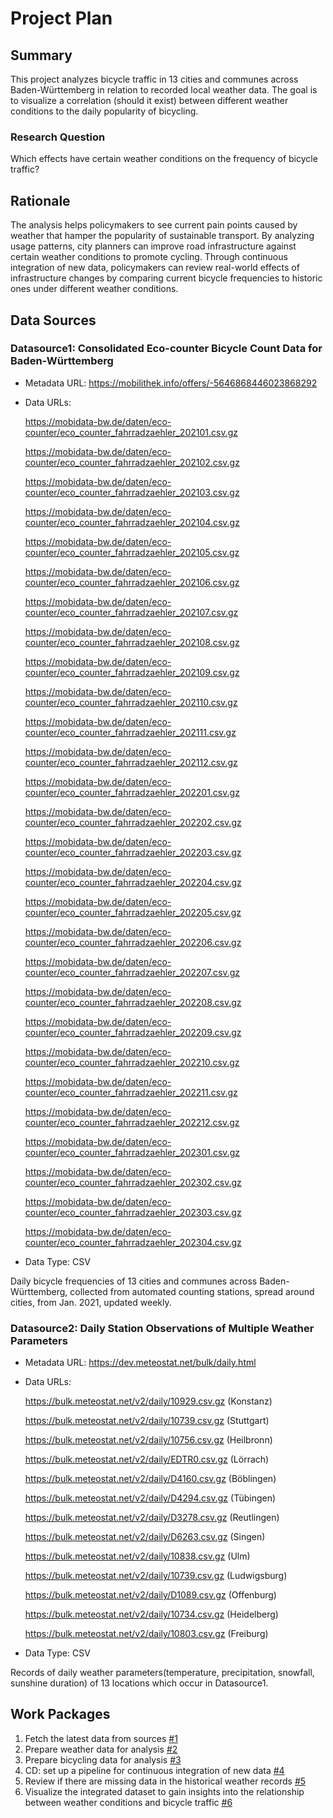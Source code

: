# Project Plan

## Summary

<!-- Describe your data science project in max. 5 sentences. -->
This project analyzes bicycle traffic in 13 cities and communes across Baden-Württemberg in relation to recorded local weather data. The goal is to visualize a correlation (should it exist) between different weather conditions to the daily popularity of bicycling.
### Research Question
Which effects have certain weather conditions on the frequency of bicycle traffic?
## Rationale

<!-- Outline the impact of the analysis, e.g. which pains it solves. -->
The analysis helps policymakers to see current pain points caused by weather that hamper the popularity of sustainable transport. 
By analyzing usage patterns, city planners can improve road infrastructure against certain weather conditions to promote cycling.
Through continuous integration of new data, policymakers can review real-world effects of infrastructure changes by comparing current bicycle frequencies to historic ones under different weather conditions.
## Data Sources

<!-- Describe each data sources you plan to use in a section. Use the prefix "DatasourceX" where X is the id of the data source. -->

### Datasource1: Consolidated Eco-counter Bicycle Count Data for Baden-Württemberg
* Metadata URL: https://mobilithek.info/offers/-5646868446023868292
* Data URLs: 

    https://mobidata-bw.de/daten/eco-counter/eco_counter_fahrradzaehler_202101.csv.gz

    https://mobidata-bw.de/daten/eco-counter/eco_counter_fahrradzaehler_202102.csv.gz

    https://mobidata-bw.de/daten/eco-counter/eco_counter_fahrradzaehler_202103.csv.gz

    https://mobidata-bw.de/daten/eco-counter/eco_counter_fahrradzaehler_202104.csv.gz

    https://mobidata-bw.de/daten/eco-counter/eco_counter_fahrradzaehler_202105.csv.gz

    https://mobidata-bw.de/daten/eco-counter/eco_counter_fahrradzaehler_202106.csv.gz

    https://mobidata-bw.de/daten/eco-counter/eco_counter_fahrradzaehler_202107.csv.gz

    https://mobidata-bw.de/daten/eco-counter/eco_counter_fahrradzaehler_202108.csv.gz

    https://mobidata-bw.de/daten/eco-counter/eco_counter_fahrradzaehler_202109.csv.gz

    https://mobidata-bw.de/daten/eco-counter/eco_counter_fahrradzaehler_202110.csv.gz

    https://mobidata-bw.de/daten/eco-counter/eco_counter_fahrradzaehler_202111.csv.gz

    https://mobidata-bw.de/daten/eco-counter/eco_counter_fahrradzaehler_202112.csv.gz

    https://mobidata-bw.de/daten/eco-counter/eco_counter_fahrradzaehler_202201.csv.gz

    https://mobidata-bw.de/daten/eco-counter/eco_counter_fahrradzaehler_202202.csv.gz

    https://mobidata-bw.de/daten/eco-counter/eco_counter_fahrradzaehler_202203.csv.gz

    https://mobidata-bw.de/daten/eco-counter/eco_counter_fahrradzaehler_202204.csv.gz

    https://mobidata-bw.de/daten/eco-counter/eco_counter_fahrradzaehler_202205.csv.gz

    https://mobidata-bw.de/daten/eco-counter/eco_counter_fahrradzaehler_202206.csv.gz

    https://mobidata-bw.de/daten/eco-counter/eco_counter_fahrradzaehler_202207.csv.gz

    https://mobidata-bw.de/daten/eco-counter/eco_counter_fahrradzaehler_202208.csv.gz

    https://mobidata-bw.de/daten/eco-counter/eco_counter_fahrradzaehler_202209.csv.gz

    https://mobidata-bw.de/daten/eco-counter/eco_counter_fahrradzaehler_202210.csv.gz

    https://mobidata-bw.de/daten/eco-counter/eco_counter_fahrradzaehler_202211.csv.gz

    https://mobidata-bw.de/daten/eco-counter/eco_counter_fahrradzaehler_202212.csv.gz

    https://mobidata-bw.de/daten/eco-counter/eco_counter_fahrradzaehler_202301.csv.gz

    https://mobidata-bw.de/daten/eco-counter/eco_counter_fahrradzaehler_202302.csv.gz

    https://mobidata-bw.de/daten/eco-counter/eco_counter_fahrradzaehler_202303.csv.gz

    https://mobidata-bw.de/daten/eco-counter/eco_counter_fahrradzaehler_202304.csv.gz

* Data Type: CSV

Daily bicycle frequencies of 13 cities and communes across Baden-Württemberg, 
collected from automated counting stations, spread around cities, from Jan. 2021, updated weekly.

### Datasource2: Daily Station Observations of Multiple Weather Parameters
* Metadata URL: https://dev.meteostat.net/bulk/daily.html
* Data URLs:

    https://bulk.meteostat.net/v2/daily/10929.csv.gz (Konstanz)

    https://bulk.meteostat.net/v2/daily/10739.csv.gz (Stuttgart)

    https://bulk.meteostat.net/v2/daily/10756.csv.gz (Heilbronn)

    https://bulk.meteostat.net/v2/daily/EDTR0.csv.gz (Lörrach)

    https://bulk.meteostat.net/v2/daily/D4160.csv.gz (Böblingen)

    https://bulk.meteostat.net/v2/daily/D4294.csv.gz (Tübingen)

    https://bulk.meteostat.net/v2/daily/D3278.csv.gz (Reutlingen)

    https://bulk.meteostat.net/v2/daily/D6263.csv.gz (Singen)

    https://bulk.meteostat.net/v2/daily/10838.csv.gz (Ulm)

    https://bulk.meteostat.net/v2/daily/10739.csv.gz (Ludwigsburg)

    https://bulk.meteostat.net/v2/daily/D1089.csv.gz (Offenburg)

    https://bulk.meteostat.net/v2/daily/10734.csv.gz (Heidelberg)

    https://bulk.meteostat.net/v2/daily/10803.csv.gz (Freiburg)

* Data Type: CSV

Records of daily weather parameters(temperature, precipitation, snowfall, sunshine duration) of 13 locations which occur in Datasource1. 
## Work Packages

<!-- List of work packages ordered sequentially, each pointing to an issue with more details. -->

1. Fetch the latest data from sources [#1][i1]
2. Prepare weather data for analysis [#2][i2]
3. Prepare bicycling data for analysis [#3][i3]
4. CD: set up a pipeline for continuous integration of new data [#4][i4]
5. Review if there are missing data in the historical weather records [#5][i5]
6. Visualize the integrated dataset to gain insights into the relationship between weather conditions and bicycle traffic [#6][i6]


[i1]: https://github.com/jvalue/2023-amse-template/issues/1
[i2]: https://github.com/jvalue/2023-amse-template/issues/2
[i3]: https://github.com/jvalue/2023-amse-template/issues/3
[i4]: https://github.com/jvalue/2023-amse-template/issues/4
[i5]: https://github.com/jvalue/2023-amse-template/issues/5
[i6]: https://github.com/jvalue/2023-amse-template/issues/6
